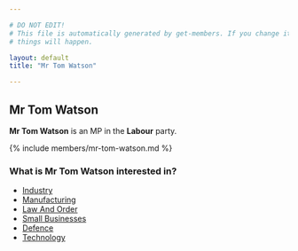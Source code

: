 ```yaml
---

# DO NOT EDIT!
# This file is automatically generated by get-members. If you change it, bad
# things will happen.

layout: default
title: "Mr Tom Watson"

---
```


## Mr Tom Watson

**Mr Tom Watson** is an MP in the **Labour** party.

{% include members/mr-tom-watson.md %}

### What is Mr Tom Watson interested in?


* [Industry](/interests/industry.html)
* [Manufacturing](/interests/manufacturing.html)
* [Law And Order](/interests/law-and-order.html)
* [Small Businesses](/interests/small-businesses.html)
* [Defence](/interests/defence.html)
* [Technology](/interests/technology.html)
